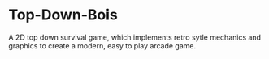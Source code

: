 # Top-Down-Bois
A 2D top down survival game, which implements retro sytle mechanics and graphics to create a modern, easy to play arcade game. 
